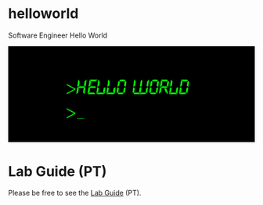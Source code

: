 # helloworld

Software Engineer Hello World

![alt tag](assets/helloworld.gif "Preview")

# Lab Guide (PT)

Please be free to see the [Lab Guide](content/guialab.pdf) (PT).
